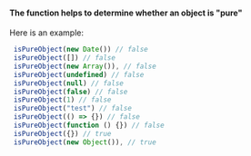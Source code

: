 #### The function helps to determine whether an object is "pure"

Here is an example:

```ts
 isPureObject(new Date()) // false
 isPureObject([]) // false
 isPureObject(new Array()), // false
 isPureObject(undefined) // false
 isPureObject(null) // false
 isPureObject(false) // false
 isPureObject(1) // false
 isPureObject("test") // false
 isPureObject(() => {}) // false
 isPureObject(function () {}) // false
 isPureObject({}) // true
 isPureObject(new Object()), // true
```
